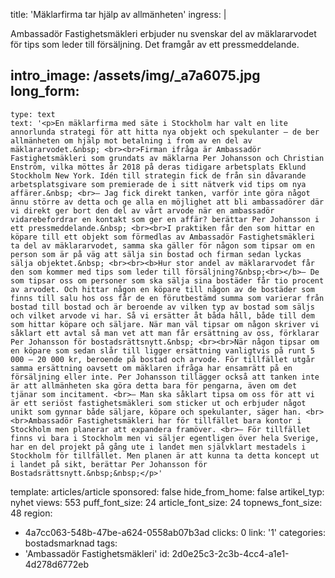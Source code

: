title: 'Mäklarfirma tar hjälp av allmänheten'
ingress: |
  <p>Ambassadör Fastighetsmäkleri erbjuder nu svenskar del av mäklararvodet för tips som leder till försäljning. Det framgår av ett pressmeddelande.
  </p>
  
intro_image: /assets/img/_a7a6075.jpg
long_form:
  -
    type: text
    text: '<p>En mäklarfirma med säte i Stockholm har valt en lite annorlunda strategi för att hitta nya objekt och spekulanter – de ber allmänheten om hjälp mot betalning i from av en del av mäklararvodet.&nbsp; <br><br>Firman ifråga är Ambassadör Fastighetsmäkleri som grundats av mäklarna Per Johansson och Christian Enström, vilka möttes år 2018 på deras tidigare arbetsplats Eklund Stockholm New York. Idén till strategin fick de från sin dåvarande arbetsplatsgivare som premierade de i sitt nätverk vid tips om nya affärer.&nbsp; <br>– Jag fick direkt tanken, varför inte göra något ännu större av detta och ge alla en möjlighet att bli ambassadörer där vi direkt ger bort den del av vårt arvode när en ambassadör vidarebefordrar en kontakt som ger en affär? berättar Per Johansson i ett pressmeddelande.&nbsp; <br><br>I praktiken får den som hittar en köpare till ett objekt som förmedlas av Ambassadör Fastighetsmäkleri ta del av mäklararvodet, samma ska gäller för någon som tipsar om en person som är på väg att sälja sin bostad och firman sedan lyckas sälja objektet.&nbsp; <br><br><b>Hur stor andel av mäklararvodet får den som kommer med tips som leder till försäljning?&nbsp;<br></b>– De som tipsar oss om personer som ska sälja sina bostäder får tio procent av arvodet. Och hittar någon en köpare till någon av de bostäder som finns till salu hos oss får de en förutbestämd summa som varierar från bostad till bostad och är beroende av vilken typ av bostad som säljs och vilket arvode vi har. Så vi ersätter åt båda håll, både till dem som hittar köpare och säljare. När man väl tipsar om någon skriver vi såklart ett avtal så man vet att man får ersättning av oss, förklarar Per Johansson för bostadsrättsnytt.&nbsp; <br><br>När någon tipsar om en köpare som sedan slår till ligger ersättning vanligtvis på runt 5 000 – 20 000 kr, beroende på bostad och arvode. För tillfället utgår samma ersättning oavsett om mäklaren ifråga har ensamrätt på en försäljning eller inte. Per Johansson tillägger också att tanken inte är att allmänheten ska göra detta bara för pengarna, även om det tjänar som incitament. <br>– Man ska såklart tipsa om oss för att vi är ett seriöst fastighetsmäkleri som sticker ut och erbjuder något unikt som gynnar både säljare, köpare och spekulanter, säger han. <br><br>Ambassadör Fastighetsmäkleri har för tillfället bara kontor i Stockholm men planerar att expandera framöver. <br>– För tillfället finns vi bara i Stockholm men vi säljer egentligen över hela Sverige, har en del projekt på gång ute i landet men självklart mestadels i Stockholm för tillfället. Men planen är att kunna ta detta koncept ut i landet på sikt, berättar Per Johansson för Bostadsrättsnytt.&nbsp;&nbsp;</p>'
template: articles/article
sponsored: false
hide_from_home: false
artikel_typ: nyhet
views: 553
puff_font_size: 24
article_font_size: 24
topnews_font_size: 48
region:
  - 4a7cc063-548b-47be-a624-0558ab07b3ad
clicks: 0
link: '1'
categories: bostadsmarknad
tags:
  - 'Ambassadör Fastighetsmäkleri'
id: 2d0e25c3-2c3b-4cc4-a1e1-4d278d6772eb
